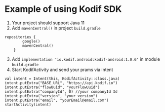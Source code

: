 # Example of using Kodif SDK

1. Your project should support Java 11
2. Add `mavenCentral()` in project `build.gradle`
```
repositories {
        google()
        mavenCentral()
    }
```
3. Add `implementation 'io.kodif.android:kodif-android:1.0.6'` in module `build.gradle`
4. Start KodifActivity and send your prams via intent

```
val intent = Intent(this, KodifActivity::class.java)
intent.putExtra("BASE_URL", "https://api.kodif.io")
intent.putExtra("flowUuid", "yourFlowUuid")
intent.putExtra("companyId", 0) //your companyId Id
intent.putExtra("version", "your version")
intent.putExtra("email", "yourEmail@email.com")
startActivity(intent)
```
